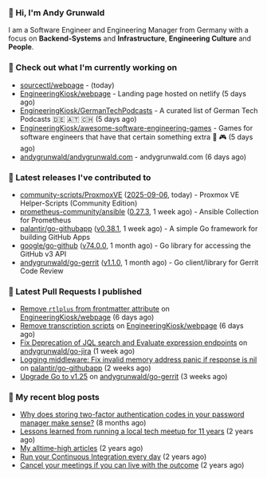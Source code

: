 ### 👋 Hi, I'm Andy Grunwald

I am a Software Engineer and Engineering Manager from Germany with a focus on **Backend-Systems** and **Infrastructure**, **Engineering Culture** and **People**.

### 👷 Check out what I'm currently working on


- [sourcectl/webpage](https://github.com/sourcectl/webpage) -  (today)
- [EngineeringKiosk/webpage](https://github.com/EngineeringKiosk/webpage) - Landing page hosted on netlify (5 days ago)
- [EngineeringKiosk/GermanTechPodcasts](https://github.com/EngineeringKiosk/GermanTechPodcasts) - A curated list of German Tech Podcasts 🇩🇪 🇦🇹 🇨🇭 (5 days ago)
- [EngineeringKiosk/awesome-software-engineering-games](https://github.com/EngineeringKiosk/awesome-software-engineering-games) - Games for software engineers that have that certain something extra 👾 🎮 (5 days ago)
- [andygrunwald/andygrunwald.com](https://github.com/andygrunwald/andygrunwald.com) - andygrunwald.com (6 days ago)

### 🔭 Latest releases I've contributed to


- [community-scripts/ProxmoxVE](https://github.com/community-scripts/ProxmoxVE) ([2025-09-06](https://github.com/community-scripts/ProxmoxVE/releases/tag/2025-09-06), today) - Proxmox VE Helper-Scripts (Community Edition) 
- [prometheus-community/ansible](https://github.com/prometheus-community/ansible) ([0.27.3](https://github.com/prometheus-community/ansible/releases/tag/0.27.3), 1 week ago) - Ansible Collection for Prometheus
- [palantir/go-githubapp](https://github.com/palantir/go-githubapp) ([v0.38.1](https://github.com/palantir/go-githubapp/releases/tag/v0.38.1), 1 week ago) - A simple Go framework for building GitHub Apps
- [google/go-github](https://github.com/google/go-github) ([v74.0.0](https://github.com/google/go-github/releases/tag/v74.0.0), 1 month ago) - Go library for accessing the GitHub v3 API
- [andygrunwald/go-gerrit](https://github.com/andygrunwald/go-gerrit) ([v1.1.0](https://github.com/andygrunwald/go-gerrit/releases/tag/v1.1.0), 1 month ago) - Go client/library for Gerrit Code Review

### 🔨 Latest Pull Requests I published


- [Remove `rtlplus` from frontmatter attribute](https://github.com/EngineeringKiosk/webpage/pull/1102) on [EngineeringKiosk/webpage](https://github.com/EngineeringKiosk/webpage) (6 days ago)
- [Remove transcription scripts](https://github.com/EngineeringKiosk/webpage/pull/1100) on [EngineeringKiosk/webpage](https://github.com/EngineeringKiosk/webpage) (6 days ago)
- [Fix Deprecation of JQL search and Evaluate expression endpoints](https://github.com/andygrunwald/go-jira/pull/724) on [andygrunwald/go-jira](https://github.com/andygrunwald/go-jira) (1 week ago)
- [Logging middleware: Fix invalid memory address panic if response is nil](https://github.com/palantir/go-githubapp/pull/471) on [palantir/go-githubapp](https://github.com/palantir/go-githubapp) (2 weeks ago)
- [Upgrade Go to v1.25](https://github.com/andygrunwald/go-gerrit/pull/195) on [andygrunwald/go-gerrit](https://github.com/andygrunwald/go-gerrit) (3 weeks ago)

### 📝 My recent blog posts


- [Why does storing two-factor authentication codes in your password manager make sense?](https://andygrunwald.com/blog/why-does-storing-two-factor-authentication-codes-in-your-password-manager-make-sense/) (8 months ago)
- [Lessons learned from running a local tech meetup for 11 years](https://andygrunwald.com/blog/lessons-learned-from-running-a-local-tech-meetup-for-11-years/) (2 years ago)
- [My alltime-high articles](https://andygrunwald.com/blog/my-all-time-high-articles/) (2 years ago)
- [Run your Continuous Integration every day](https://andygrunwald.com/blog/run-your-continuous-integration-every-day/) (2 years ago)
- [Cancel your meetings if you can live with the outcome](https://andygrunwald.com/blog/cancel-your-meetings-if-you-can-live-with-the-outcome/) (2 years ago)
